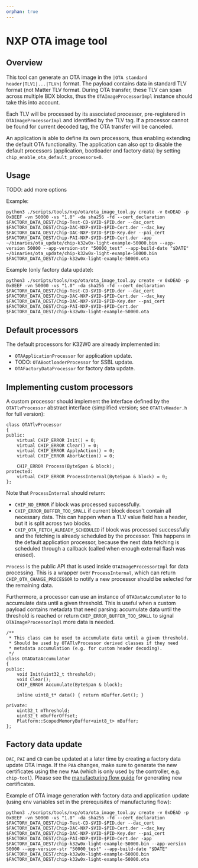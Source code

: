 ```yaml
---
orphan: true
---
```


# NXP OTA image tool

## Overview

This tool can generate an OTA image in the `|OTA standard header|TLV1|...|TLVn|`
format. The payload contains data in standard TLV format (not Matter TLV format.
During OTA transfer, these TLV can span across multiple BDX blocks, thus the
`OTAImageProcessorImpl` instance should take this into account.

Each TLV will be processed by its associated processor, pre-registered in
`OTAImageProcessorImpl` and identified by the TLV tag. If a processor cannot be
found for current decoded tag, the OTA transfer will be canceled.

An application is able to define its own processors, thus enabling extending the
default OTA functionality. The application can also opt to disable the default
processors (application, bootloader and factory data) by setting
`chip_enable_ota_default_processors=0`.

## Usage

TODO: add more options

Example:

```
python3 ./scripts/tools/nxp/ota/ota_image_tool.py create -v 0xDEAD -p 0xBEEF -vn 50000 -vs "1.0" -da sha256 -fd --cert_declaration $FACTORY_DATA_DEST/Chip-Test-CD-$VID-$PID.der --dac_cert $FACTORY_DATA_DEST/Chip-DAC-NXP-$VID-$PID-Cert.der --dac_key $FACTORY_DATA_DEST/Chip-DAC-NXP-$VID-$PID-Key.der --pai_cert $FACTORY_DATA_DEST/Chip-PAI-NXP-$VID-$PID-Cert.der -app ~/binaries/ota_update/chip-k32w0x-light-example-50000.bin --app-version 50000 --app-version-str "50000_test" --app-build-date "$DATE" ~/binaries/ota_update/chip-k32w0x-light-example-50000.bin $FACTORY_DATA_DEST/chip-k32w0x-light-example-50000.ota
```

Example (only factory data update):

```
python3 ./scripts/tools/nxp/ota/ota_image_tool.py create -v 0xDEAD -p 0xBEEF -vn 50000 -vs "1.0" -da sha256 -fd --cert_declaration $FACTORY_DATA_DEST/Chip-Test-CD-$VID-$PID.der --dac_cert $FACTORY_DATA_DEST/Chip-DAC-NXP-$VID-$PID-Cert.der --dac_key $FACTORY_DATA_DEST/Chip-DAC-NXP-$VID-$PID-Key.der --pai_cert $FACTORY_DATA_DEST/Chip-PAI-NXP-$VID-$PID-Cert.der $FACTORY_DATA_DEST/chip-k32w0x-light-example-50000.ota
```

## Default processors

The default processors for K32W0 are already implemented in:

-   `OTAApplicationProcessor` for application update.
-   TODO: `OTABootloaderProcessor` for SSBL update.
-   `OTAFactoryDataProcessor` for factory data update.

## Implementing custom processors

A custom processor should implement the interface defined by the
`OTATlvProcessor` abstract interface (simplified version; see `OTATlvHeader.h`
for full version):

```
class OTATlvProcessor
{
public:
    virtual CHIP_ERROR Init() = 0;
    virtual CHIP_ERROR Clear() = 0;
    virtual CHIP_ERROR ApplyAction() = 0;
    virtual CHIP_ERROR AbortAction() = 0;

    CHIP_ERROR Process(ByteSpan & block);
protected:
    virtual CHIP_ERROR ProcessInternal(ByteSpan & block) = 0;
};

```

Note that `ProcessInternal` should return:

-   `CHIP_NO_ERROR` if block was processed successfully.
-   `CHIP_ERROR_BUFFER_TOO_SMALL` if current block doesn't contain all necessary
    data. This can happen when a TLV value field has a header, but it is split
    across two blocks.
-   `CHIP_OTA_FETCH_ALREADY_SCHEDULED` if block was processed successfully and
    the fetching is already scheduled by the processor. This happens in the
    default application processor, because the next data fetching is scheduled
    through a callback (called when enough external flash was erased).

`Process` is the public API that is used inside `OTAImageProcessorImpl` for data
processing. This is a wrapper over `ProcessInternal`, which can return
`CHIP_OTA_CHANGE_PROCESSOR` to notify a new processor should be selected for the
remaining data.

Furthermore, a processor can use an instance of `OTADataAccumulator` to to
accumulate data until a given threshold. This is useful when a custom payload
contains metadata that need parsing: accumulate data until the threshold is
reached or return `CHIP_ERROR_BUFFER_TOO_SMALL` to signal
`OTAImageProcessorImpl` more data is needed.

```
/**
 * This class can be used to accumulate data until a given threshold.
 * Should be used by OTATlvProcessor derived classes if they need
 * metadata accumulation (e.g. for custom header decoding).
 */
class OTADataAccumulator
{
public:
    void Init(uint32_t threshold);
    void Clear();
    CHIP_ERROR Accumulate(ByteSpan & block);

    inline uint8_t* data() { return mBuffer.Get(); }

private:
    uint32_t mThreshold;
    uint32_t mBufferOffset;
    Platform::ScopedMemoryBuffer<uint8_t> mBuffer;
};
```

## Factory data update

`DAC`, `PAI` and `CD` can be updated at a later time by creating a factory data
update OTA image. If the `PAA` changes, make sure to generate the new
certificates using the new `PAA` (which is only used by the controller, e.g.
`chip-tool`). Please see the
[manufacturing flow guide](../../../../docs/guides/nxp_manufacturing_flow.md)
for generating new certificates.

Example of OTA image generation with factory data and application update (using
env variables set in the prerequisites of manufacturing flow):

```
python3 ./scripts/tools/nxp/ota/ota_image_tool.py create -v 0xDEAD -p 0xBEEF -vn 50000 -vs "1.0" -da sha256 -fd --cert_declaration $FACTORY_DATA_DEST/Chip-Test-CD-$VID-$PID.der --dac_cert $FACTORY_DATA_DEST/Chip-DAC-NXP-$VID-$PID-Cert.der --dac_key $FACTORY_DATA_DEST/Chip-DAC-NXP-$VID-$PID-Key.der --pai_cert $FACTORY_DATA_DEST/Chip-PAI-NXP-$VID-$PID-Cert.der -app $FACTORY_DATA_DEST/chip-k32w0x-light-example-50000.bin --app-version 50000 --app-version-str "50000_test" --app-build-date "$DATE" $FACTORY_DATA_DEST/chip-k32w0x-light-example-50000.bin $FACTORY_DATA_DEST/chip-k32w0x-light-example-50000.ota
```
